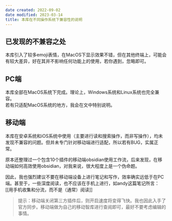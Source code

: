 ```yaml
---
date created: 2022-09-02
date modified: 2023-03-14
title: 本库在不同操作系统下兼容性的说明
---
```

## 已发现的不兼容之处

本库引入了较多emoji表情，在MacOS下显示效果不错，但在其他终端上，可能会有较大差异，好在其并不影响任何功能上的使用，若你遇到，忽略即可。

## PC端

本库全部在MacOS系统下完成。理论上，Windows系统和Linux系统也完全兼容。  
若有只适配MacOS系统的地方，我会在文中特别说明。

## 移动端

本库在安卓系统和iOS系统中使用（主要进行读和搜索操作，而非写操作），均未发现不兼容的问题。但并未专门针对移动端进行适配，所以若有BUG，实属正常。

原本还整理过一个包含10个插件的移动端obsidian使用工作流，后来发现，在移动端如何高效使用obsidian，对我来说，很大程度上是一个伪命题。

因此，我也强烈建议不要在移动端设备上进行笔记和写作，效率确实远低于在PC端。甚至于，一些深度阅读，也不应该在手机上进行，如andy这篇笔记所言：[[用手机收集和分流，而不是（通常）阅读]]

>提示：移动端关闭第三方插件后，则开启速度将变得飞快。我也因此入手了官方同步。移动端做为自己的移动智库进行查阅即可，最好不要考虑编辑的事情。